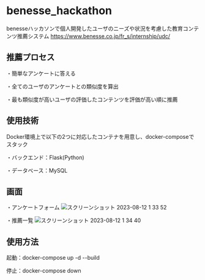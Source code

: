 # benesse_hackathon
benesseハッカソンで個人開発したユーザのニーズや状況を考慮した教育コンテンツ推薦システム
https://www.benesse.co.jp/fr_s/internship/udc/
## 推薦プロセス
・簡単なアンケートに答える

・全てのユーザのアンケートとの類似度を算出

・最も類似度が高いユーザの評価したコンテンツを評価が高い順に推薦
## 使用技術
Docker環境上で以下の2つに対応したコンテナを用意し、docker-composeでスタック

・バックエンド：Flask(Python)

・データベース：MySQL

## 画面
・アンケートフォーム
![スクリーンショット 2023-08-12 1 33 52](https://github.com/ssizawa/benesse_hackathon/assets/107198960/b966be3d-a099-4f61-a0a0-6057d5519fc6)

・推薦一覧
![スクリーンショット 2023-08-12 1 34 40](https://github.com/ssizawa/benesse_hackathon/assets/107198960/909fffa7-c2da-4bad-b46d-ceb34448dcb1)

## 使用方法
起動：docker-compose up -d --build

停止：docker-compose down
